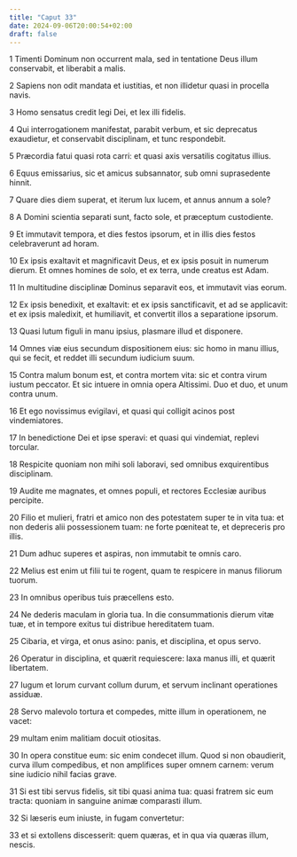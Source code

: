 ```yaml
---
title: "Caput 33"
date: 2024-09-06T20:00:54+02:00
draft: false
---
```



1 Timenti Dominum non occurrent mala, sed in tentatione Deus illum conservabit, et liberabit a malis.

2 Sapiens non odit mandata et iustitias, et non illidetur quasi in procella navis.

3 Homo sensatus credit legi Dei, et lex illi fidelis.

4 Qui interrogationem manifestat, parabit verbum, et sic deprecatus exaudietur, et conservabit disciplinam, et tunc respondebit.

5 Præcordia fatui quasi rota carri: et quasi axis versatilis cogitatus illius.

6 Equus emissarius, sic et amicus subsannator, sub omni suprasedente hinnit.

7 Quare dies diem superat, et iterum lux lucem, et annus annum a sole?

8 A Domini scientia separati sunt, facto sole, et præceptum custodiente.

9 Et immutavit tempora, et dies festos ipsorum, et in illis dies festos celebraverunt ad horam.

10 Ex ipsis exaltavit et magnificavit Deus, et ex ipsis posuit in numerum dierum. Et omnes homines de solo, et ex terra, unde creatus est Adam.

11 In multitudine disciplinæ Dominus separavit eos, et immutavit vias eorum.

12 Ex ipsis benedixit, et exaltavit: et ex ipsis sanctificavit, et ad se applicavit: et ex ipsis maledixit, et humiliavit, et convertit illos a separatione ipsorum.

13 Quasi lutum figuli in manu ipsius, plasmare illud et disponere.

14 Omnes viæ eius secundum dispositionem eius: sic homo in manu illius, qui se fecit, et reddet illi secundum iudicium suum.

15 Contra malum bonum est, et contra mortem vita: sic et contra virum iustum peccator. Et sic intuere in omnia opera Altissimi. Duo et duo, et unum contra unum.

16 Et ego novissimus evigilavi, et quasi qui colligit acinos post vindemiatores.

17 In benedictione Dei et ipse speravi: et quasi qui vindemiat, replevi torcular.

18 Respicite quoniam non mihi soli laboravi, sed omnibus exquirentibus disciplinam.

19 Audite me magnates, et omnes populi, et rectores Ecclesiæ auribus percipite.

20 Filio et mulieri, fratri et amico non des potestatem super te in vita tua: et non dederis alii possessionem tuam: ne forte pœniteat te, et depreceris pro illis.

21 Dum adhuc superes et aspiras, non immutabit te omnis caro.

22 Melius est enim ut filii tui te rogent, quam te respicere in manus filiorum tuorum.

23 In omnibus operibus tuis præcellens esto.

24 Ne dederis maculam in gloria tua. In die consummationis dierum vitæ tuæ, et in tempore exitus tui distribue hereditatem tuam.

25 Cibaria, et virga, et onus asino: panis, et disciplina, et opus servo.

26 Operatur in disciplina, et quærit requiescere: laxa manus illi, et quærit libertatem.

27 Iugum et lorum curvant collum durum, et servum inclinant operationes assiduæ.

28 Servo malevolo tortura et compedes, mitte illum in operationem, ne vacet:

29 multam enim malitiam docuit otiositas.

30 In opera constitue eum: sic enim condecet illum. Quod si non obaudierit, curva illum compedibus, et non amplifices super omnem carnem: verum sine iudicio nihil facias grave.

31 Si est tibi servus fidelis, sit tibi quasi anima tua: quasi fratrem sic eum tracta: quoniam in sanguine animæ comparasti illum.

32 Si læseris eum iniuste, in fugam convertetur:

33 et si extollens discesserit: quem quæras, et in qua via quæras illum, nescis.

